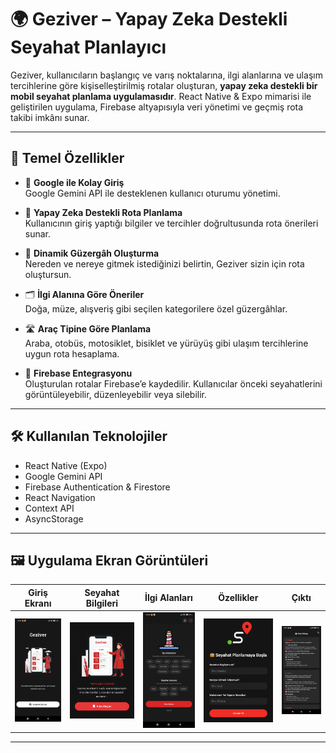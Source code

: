 # 🌍 Geziver – Yapay Zeka Destekli Seyahat Planlayıcı

Geziver, kullanıcıların başlangıç ve varış noktalarına, ilgi alanlarına ve ulaşım tercihlerine göre kişiselleştirilmiş rotalar oluşturan, **yapay zeka destekli bir mobil seyahat planlama uygulamasıdır**. React Native & Expo mimarisi ile geliştirilen uygulama, Firebase altyapısıyla veri yönetimi ve geçmiş rota takibi imkânı sunar.

---

## 🚀 Temel Özellikler

- 🔐 **Google ile Kolay Giriş**  
  Google Gemini API ile desteklenen kullanıcı oturumu yönetimi.

- 🧠 **Yapay Zeka Destekli Rota Planlama**  
  Kullanıcının giriş yaptığı bilgiler ve tercihler doğrultusunda rota önerileri sunar.

- 📍 **Dinamik Güzergâh Oluşturma**  
  Nereden ve nereye gitmek istediğinizi belirtin, Geziver sizin için rota oluştursun.

- 🗂️ **İlgi Alanına Göre Öneriler**  
  Doğa, müze, alışveriş gibi seçilen kategorilere özel güzergâhlar.

- 🛣️ **Araç Tipine Göre Planlama**  
  Araba, otobüs, motosiklet, bisiklet ve yürüyüş gibi ulaşım tercihlerine uygun rota hesaplama.

- 🔄 **Firebase Entegrasyonu**  
  Oluşturulan rotalar Firebase’e kaydedilir. Kullanıcılar önceki seyahatlerini görüntüleyebilir, düzenleyebilir veya silebilir.

---

## 🛠️ Kullanılan Teknolojiler

- React Native (Expo)
- Google Gemini API
- Firebase Authentication & Firestore
- React Navigation
- Context API
- AsyncStorage

---

## 🖼️ Uygulama Ekran Görüntüleri

| Giriş Ekranı | Seyahat Bilgileri | İlgi Alanları | Özellikler | Çıktı |
|-------------|-------------------|---------------|------------|-------------|
| ![Giriş](./giris.png) | ![Bilgiler](./bilgi.png) | ![İlgi Alanları](./ilgi.png) | ![Özellikler](./olustur.png) | ![Çıktı](./rota.png) |

---
